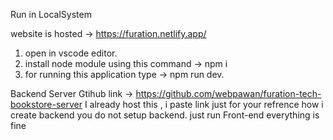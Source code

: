  Run in LocalSystem

 website is hosted ->  https://furation.netlify.app/

1) open in vscode editor.
2) install node module using this command -> npm i 
3) for running this application type -> npm run dev.


Backend Server Gtihub link -> https://github.com/webpawan/furation-tech-bookstore-server
I already host this , i paste link just for your refrence how i create backend you do not setup backend. just run Front-end everything is fine
